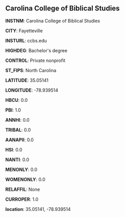 
Carolina College of Biblical Studies
---
**INSTNM**: Carolina College of Biblical Studies

**CITY**: Fayetteville

**INSTURL**: ccbs.edu

**HIGHDEG**: Bachelor's degree

**CONTROL**: Private nonprofit

**ST_FIPS**: North Carolina

**LATITUDE**: 35.05141

**LONGITUDE**: -78.939514

**HBCU**: 0.0

**PBI**: 1.0

**ANNHI**: 0.0

**TRIBAL**: 0.0

**AANAPII**: 0.0

**HSI**: 0.0

**NANTI**: 0.0

**MENONLY**: 0.0

**WOMENONLY**: 0.0

**RELAFFIL**: None

**CURROPER**: 1.0

**location**: 35.05141, -78.939514